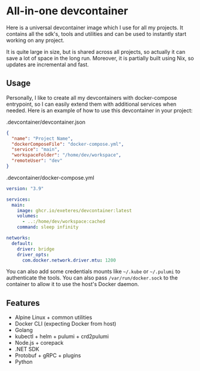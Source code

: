 # All-in-one devcontainer

Here is a universal devcontainer image which I use for all my projects.
It contains all the sdk's, tools and utilities and can be used to instantly start working on any project.

It is quite large in size, but is shared across all projects, so actually it can save a lot of space in the long run.
Moreover, it is partially built using Nix, so updates are incremental and fast.

## Usage

Personally, I like to create all my devcontainers with docker-compose entrypoint, so I can easily extend them with additional services when needed.
Here is an example of how to use this devcontainer in your project:

.devcontainer/devcontainer.json

```json
{
  "name": "Project Name",
  "dockerComposeFile": "docker-compose.yml",
  "service": "main",
  "workspaceFolder": "/home/dev/workspace",
  "remoteUser": "dev"
}
```

.devcontainer/docker-compose.yml

```yaml
version: "3.9"

services:
  main:
    image: ghcr.io/exeteres/devcontainer:latest
    volumes:
      - ..:/home/dev/workspace:cached
    command: sleep infinity

networks:
  default:
    driver: bridge
    driver_opts:
      com.docker.network.driver.mtu: 1200
```

You can also add some credentials mounts like `~/.kube` or `~/.pulumi` to authenticate the tools.
You can also pass `/var/run/docker.sock` to the container to allow it to use the host's Docker daemon.

## Features

- Alpine Linux + common utilities
- Docker CLI (expecting Docker from host)
- Golang
- kubectl + helm + pulumi + crd2pulumi
- Node.js + corepack
- .NET SDK
- Protobuf + gRPC + plugins
- Python
